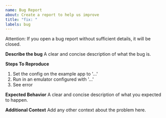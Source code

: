 ```yaml
---
name: Bug Report
about: Create a report to help us improve
title: "fix: "
labels: bug
---
```


Attention: If you open a bug report without sufficient details, it will be closed.

**Describe the bug**
A clear and concise description of what the bug is.

**Steps To Reproduce**
1. Set the config on the example app to '...'
2. Run in an emulator configured with '...'
3. See error

**Expected Behavior**
A clear and concise description of what you expected to happen.

**Additional Context**
Add any other context about the problem here.
